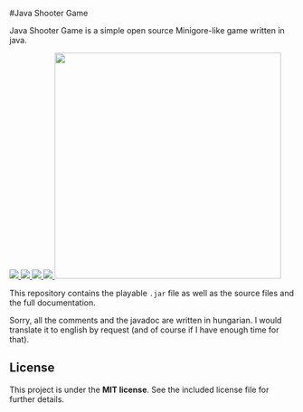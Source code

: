#Java Shooter Game

Java Shooter Game is a simple open source Minigore-like game written in java.

<a title="Latest version" href="https://github.com/tiborsimon/JavaShooterGame/releases/latest" target="_blank">
   <img src="https://img.shields.io/badge/version-v1.3-green.svg?style=flat" />
</a>
<a title="Goto article" href="http://tiborsimon.github.io/programming/java-shooter-game/" target="_blank">
   <img src="https://img.shields.io/badge/article-read-blue.svg?style=flat" />
</a>
<a title="Goto discussion" href="http://tiborsimon.github.io/programming/java-shooter-game/#discussion" target="_blank">
   <img src="https://img.shields.io/badge/discussion-join-orange.svg?style=flat" />
</a>
<a title="License" href="#license">
   <img src="http://img.shields.io/badge/license-MIT-green.svg?style=flat" />
</a>

<img src="http://tiborsimon.github.io/images/java-shooter/promo1.png" width="400" />

This repository contains the playable `.jar` file as well as the source files and the full documentation.

Sorry, all the comments and the javadoc are written in hungarian. I would translate it to english by request (and of course if I have enough time for that).

## License

This project is under the __MIT license__. 
See the included license file for further details.

